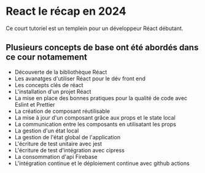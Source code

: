 # React le récap en 2024

Ce court tutoriel est un templein pour un développeur Réact débutant.

Plusieurs concepts de base ont été abordés dans ce cour notamement
-------------------------------------------------------------------

- Découverte de la bibliothèque Réact 
- Les avanatges d'utiliser Réact pour le dév front end
- Les concepts clés de réact
- L'installation d'un projet Réact 
- La mise en place des bonnes pratiques pour la qualité de code avec Eslint et Prettier
- La création de composant réutilisable 
- La mise à jour d'un composant grâce aux props et le state local
- La communication entre les composants en utilisatant les props
- La gestion d'un état local
- La gestion de l'état global de l'application
- L'écriture de test unitaire avec jest 
- L'écriture de test d'intégration avec cipress
- La consommation d'api Firebase
- L'intégration continue et le déploiement continue avec github actions